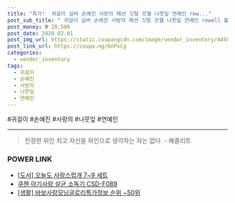 ```yaml
--- 
title: "특가!  귀걸이 실버 손예진 사랑의 패션 깃털 르웰 나뭇잎 연예인 rew..." 
post_sub_title: " 귀걸이 실버 손예진 사랑의 패션 깃털 르웰 나뭇잎 연예인 rewell 불시착" 
post_money: ₩ 20,500 
post_date: 2020.02.01 
post_img_url: https://static.coupangcdn.com/image/vendor_inventory/4458/b5abcbff3a3fc5647f01a9dffb25bb2bd18be1807b4fe32976db64ee0987.jpg 
post_link_url: https://coupa.ng/bnPxCg 
categories: 
  - vendor_inventory 
tags: 
  - 귀걸이 
  - 손예진 
  - 사랑의 
  - 나뭇잎 
  - 연예인 
--- 
```

  #귀걸이 #손예진 #사랑의 #나뭇잎 #연예인 
<hr> 

> 진정한 위인 치고 자신을 위인으로 생각하는 자는 없다. - 해즐리트 


### POWER LINK

* <a href="https://blog.naver.com/sakai111/221776431180" target="_blank">[도서] 오늘도 사랑스럽개 7~9 세트</a>
* <a href="https://blog.naver.com/fasyy4321/221792394461" target="_blank">쿠첸 아기사랑 살균 소독기 CSD-F089</a>
* <a href="https://blog.naver.com/sakai111/221773229157" target="_blank"> [생활] 바보사랑모닝글로리특가정보 순위 ~50위</a>

